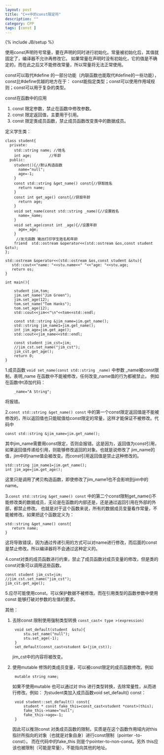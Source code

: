 ```yaml
---
layout: post
title: "C++中的const限定符"
description: ""
category: CPP
tags: [const ]
---
```

{% include JB/setup %}


使用const声明符号常量，要在声明的同时进行初始化。常量被初始化后，其值就固定了，编译器不允许再修改它。
如果常量在声明时没有初始化，它的值是不确定的，而在此之后又不能修改常量，所以常量将无法正常使用。

const可以取代#define 的一部分功能（内联函数也能取代#define的一些功能），const比#define优越的地方在于：
const能指定类型；const可以使用作用域规则；const可以用于复杂的类型。


const在函数中的应用
1. const 限定参数，禁止在函数中修改参数。
2. const 限定返回值，主要用于引用。
3. const 限定类成员函数，禁止成员函数改变类中的数据成员。

定义学生类：

    class student{
	  private:
		std::string name; //姓名
		int age;        //年龄
	  public:
		student(){//默认构造函数
		  name="null";
		  age=-1;
		}
		const std::string &get_name() const{//获取姓名
		  return name;
		}
		const int get_age() const{//获取年龄
		  return age;      
		}
		void set_name(const std::string _name){//设置姓名
		  name=_name;
		}
		void set_age(const int _age){//设置年龄
		  age=_age;
		}
         //友元函数 输出打印学生姓名和年龄
		friend  std::ostream &operator<<(std::ostream &os,const student &stu);
    };

    std::ostream &operator<<(std::ostream &os,const student &stu){
	   std::cout<<"name: "<<stu.name<<" "<<"age: "<<stu.age;
	   return os;
    }
	
    int main(){
	
	    student jim,tom;
	    jim.set_name("Jim Green");
	    jim.set_age(12);
	    tom.set_name("Tom Hanks");
	    tom.set_age(12);
        std::cout<<jim<<"\n"<<tom<<std::endl;

        const std::string &jim_name=jim.get_name();
        std::string jim_name1=jim.get_name();
        int jim_age=jim.get_age();
	    std::cout<<jim_name<<std::endl;

	    const student jim_cst=jim;
	    //jim_cst.set_name("jim_cst");
	    jim_cst.get_age();
	    return 0;
    }
	

	
1.成员函数 `void set_name(const std::string _name)` 中参数 _name被const限制，表明_name 在函数中不能被修改，任何改变_name值的行为都被禁止。
例如 在函数中t添加代码：

		_name="A String";

将报错。

2.`const std::string &get_name() const` 中的第一个const限定返回值是不能被修改的，所以返回值也只能赋值给const限定的常量，这样才能保证不被修改。代码中

	const std::string &jim_name=jim.get_name();
	
其中jim_name需要用const限定，否则会报错。这是因为，返回值为const引用，如果返回值传递给引用，则能够修改返回的对象。也就是说修改了 jim_name的值，jim中的name值会被改变。而const引用返回值是禁止这种修改的。

	std::string jim_name1=jim.get_name();
	int jim_age=jim.get_age();
	
这里只是调用了拷贝构造函数，即使修改了jim_name1也不会影响到jim中的name。

3.`const std::string &get_name() const` 中的第二个const限制get_name()不能修改类的数据成员，无论是在函数的内部还是，还是通过返回引用在外部的外部，都禁止修改。
也就是对于这个函数来说，所有的数据成员变量看作常量，不能被修改。如果把这个函数定义为：
 	
	std::string &get_name() const{
       return name;
    }
	
这将导致错误，因为通过传递引用的方式可以对name进行修改，而后面的const是禁止修改。所以编译器将不会通过这种定义的。

4.const对类的成员函数进行约束，禁止了成员函数对成员变量的修改，但是类的const对象可以调用这些函数。
	
	const student jim_cst=jim;
	//jim_cst.set_name("jim_cst");
	jim_cst.get_age();
	
5.应尽可能使用const。可以保护数据不被修改。而在引用类型的函数参数中使用const 能够打破对参数的左值的要求。


其他：

1. 去除const 限制使用强制类型转换 `const_cast< type >(expression)`

		void set_default(student  &stu){
		    stu.set_name("null");
		    stu.set_age(-1);
		}
		set_default(const_cast<student &>(jim_cst));

	jim_cst中的内容将被改变。

2. 使用mutable 修饰的类成员变量，可以被const限定的成员函数修改。例如
	
		mutable string name;
	
	如果不使用mutable 也可以通过对 this 进行类型转换，去除常量性，从而进行修改。例如：
	为student类加入成员函数void set_default() const：
	
		void student::set_default() const{
		    student * const fake_this=const_cast<student *const>(this);
		    fake_this->name="null";
		    fake_this->age=-1;
		}

	因此可以推测const 对类成员函数的限制，实质是在这个函数作用域内对this指针所指向的对象（也就是对象自身）进行const限制（pointer -to- const）。
	而在代码中的fake_this 则是个pointer-to-non-const。另外 this应该也被限制（可能是常量），不能指向其他的地址。



